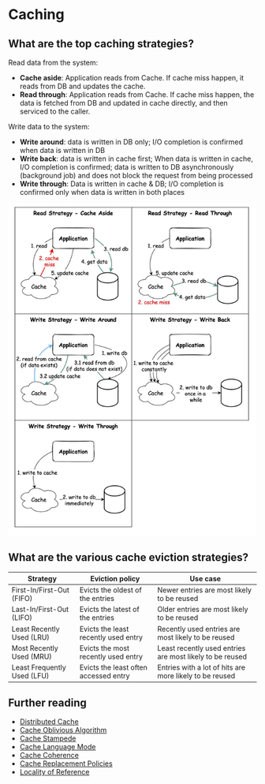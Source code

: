 # Caching

## What are the top caching strategies?

Read data from the system:
* **Cache aside**: Application reads from Cache. If cache miss happen, it reads from DB and updates the cache.
* **Read through**: Application reads from Cache. If cache miss happen, the data is fetched from DB and updated in cache directly, and then serviced to the caller. 

Write data to the system:
* **Write around**: data is written in DB only; I/O completion is confirmed when data is written in DB
* **Write back**: data is written in cache first; When data is written in cache, I/O completion is confirmed; data is written to DB asynchronously (background job) and does not block the request from being processed
* **Write through**: Data is written in cache & DB; I/O completion is confirmed only when data is written in both places

![caching-strategies](images/caching-strategies.png)


## What are the various cache eviction strategies?

| Strategy                    | Eviction policy                       | Use case                                                 |
|-----------------------------|---------------------------------------|----------------------------------------------------------|
| First-In/First-Out (FIFO)   | Evicts the oldest of the entries      | Newer entries are most likely to be reused               |
| Last-In/First-Out (LIFO)    | Evicts the latest of the entries      | Older entries are most likely to be reused               |
| Least Recently Used (LRU)   | Evicts the least recently used entry  | Recently used entries are most likely to be reused       |
| Most Recently Used (MRU)    | Evicts the most recently used entry   | Least recently used entries are most likely to be reused |
| Least Frequently Used (LFU) | Evicts the least often accessed entry | Entries with a lot of hits are more likely to be reused  |

## Further reading

* [Distributed Cache](https://en.wikipedia.org/wiki/Distributed_cache)
* [Cache Oblivious Algorithm](https://en.wikipedia.org/wiki/Cache-oblivious_algorithm)
* [Cache Stampede](https://en.wikipedia.org/wiki/Cache_stampede)
* [Cache Language Mode](https://en.wikipedia.org/wiki/Cache_language_model)
* [Cache Coherence](https://en.wikipedia.org/wiki/Cache_coherence)
* [Cache Replacement Policies](https://en.wikipedia.org/wiki/Cache_replacement_policies)
* [Locality of Reference](https://en.wikipedia.org/wiki/Locality_of_reference)